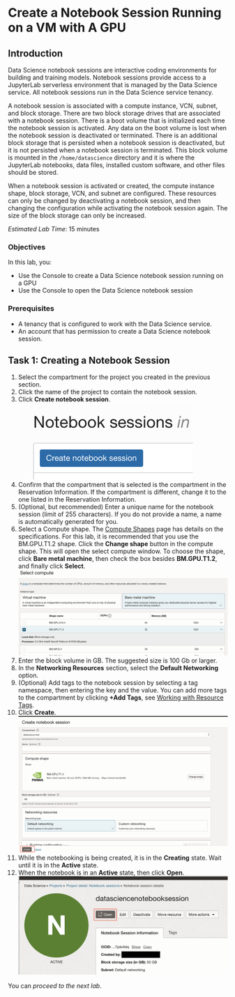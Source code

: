# Create a Notebook Session Running on a VM with A GPU

## Introduction

Data Science notebook sessions are interactive coding environments for building and training models. Notebook sessions provide access to a JupyterLab serverless environment that is managed by the Data Science service. All notebook sessions run in the Data Science service tenancy.

A notebook session is associated with a compute instance, VCN, subnet, and block storage. There are two block storage drives that are associated with a notebook session. There is a boot volume that is initialized each time the notebook session is activated. Any data on the boot volume is lost when the notebook session is deactivated or terminated. There is an additional block storage that is persisted when a notebook session is deactivated, but it is not persisted when a notebook session is terminated. This block volume is mounted in the ``/home/datascience`` directory and it is where the JupyterLab notebooks, data files, installed custom software, and other files should be stored.

When a notebook session is activated or created, the compute instance shape, block storage, VCN, and subnet are configured. These resources can only be changed by deactivating a notebook session, and then changing the configuration while activating the notebook session again. The size of the block storage can only be increased.

*Estimated Lab Time*: 15 minutes

### Objectives
In this lab, you:
* Use the Console to create a Data Science notebook session running on a GPU
* Use the Console to open the Data Science notebook session

### Prerequisites

* A tenancy that is configured to work with the Data Science service.
* An account that has permission to create a Data Science notebook session.

## Task 1: Creating a Notebook Session

1. Select the compartment for the project you created in the previous section.
1. Click the name of the project to contain the notebook session.
1. Click **Create notebook session**.  
    ![Create a notebook](images/create-notebook.png " ")
1. Confirm that the compartment that is selected is the compartment in the Reservation Information. If the compartment is different, change it to the one listed in the Reservation Information.
1. (Optional, but recommended) Enter a unique name for the notebook session (limit of 255 characters). If you do not provide a name, a name is automatically generated for you.
1. Select a Compute shape. The [Compute Shapes](https://docs.cloud.oracle.com/en-us/iaas/Content/Compute/References/computeshapes.htm) page has details on the specifications. For this lab, it is recommended that you use the BM.GPU.T1.2 shape. Click the **Change shape** button in the compute shape. This will open the select compute window. To choose the shape, click **Bare metal machine**, then check the box besides **BM.GPU.T1.2**, and finally click **Select**.
![BMGPU Shape selection](images/choose-gpu-shape.png)
1. Enter the block volume in GB. The suggested size is 100 Gb or larger.
1. In the **Networking Resources** section, select the **Default Networking** option.
1. (Optional) Add tags to the notebook session by selecting a tag namespace, then entering the key and the value. You can add more tags to the compartment by clicking **+Add Tags**, see [Working with Resource Tags](https://docs.cloud.oracle.com/iaas/Content/General/Concepts/resourcetags.htm#workingtags).
1. Click **Create**.
    ![GPU notebook modal](images/create-notebook-gpu.png)
1. While the notebooking is being created, it is in the **Creating** state.  Wait until it is in the **Active** state.
1. When the notebook is in an **Active** state, then click **Open**.
    ![Click open](images/open-active-notebook.png)

You can *proceed to the next lab*.
